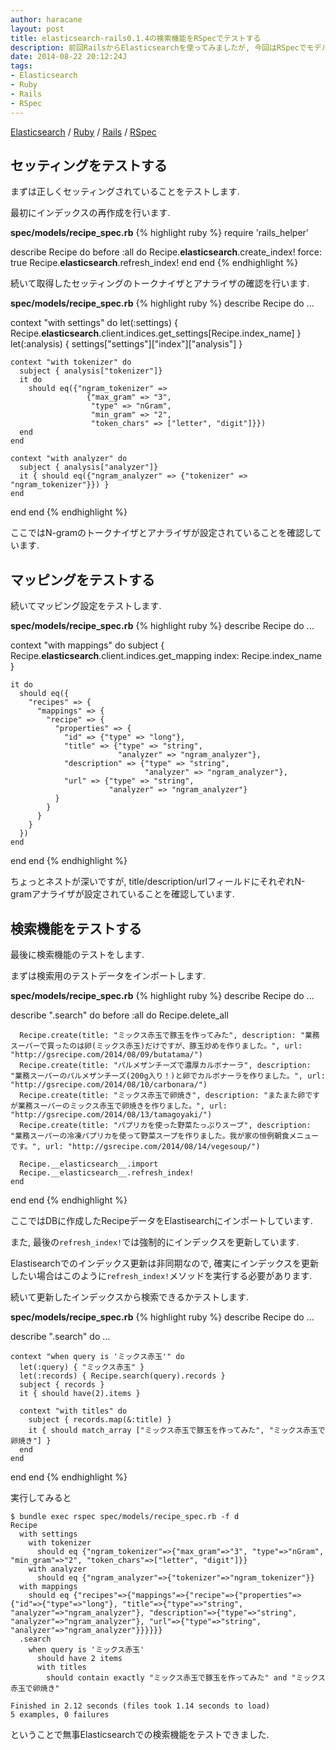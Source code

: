 ```yaml
---
author: haracane
layout: post
title: elasticsearch-rails0.1.4の検索機能をRSpecでテストする
description: 前回RailsからElasticsearchを使ってみましたが, 今回はRSpecでモデルのElasticsearch機能のテストを行います.
date: 2014-08-22 20:12:24J
tags:
- Elasticsearch
- Ruby
- Rails
- RSpec
---
```

[Elasticsearch](/tags/elasticsearch/) / [Ruby](/tags/ruby/) / [Rails](/tags/rails/) / [RSpec](/tags/rspec/)

## セッティングをテストする

まずは正しくセッティングされていることをテストします.

最初にインデックスの再作成を行います.

**spec/models/recipe_spec.rb**
{% highlight ruby %}
require 'rails_helper'

describe Recipe do
  before :all do
    Recipe.__elasticsearch__.create_index! force: true
    Recipe.__elasticsearch__.refresh_index!
  end
end
{% endhighlight %}

続いて取得したセッティングのトークナイザとアナライザの確認を行います.

**spec/models/recipe_spec.rb**
{% highlight ruby %}
describe Recipe do
  ...

  context "with settings" do
    let(:settings) { Recipe.__elasticsearch__.client.indices.get_settings[Recipe.index_name] }
    let(:analysis) { settings["settings"]["index"]["analysis"] }

    context "with tokenizer" do
      subject { analysis["tokenizer"]}
      it do
        should eq({"ngram_tokenizer" =>
                     {"max_gram" => "3",
                      "type" => "nGram",
                      "min_gram" => "2",
                      "token_chars" => ["letter", "digit"]}})
      end
    end

    context "with analyzer" do
      subject { analysis["analyzer"]}
      it { should eq({"ngram_analyzer" => {"tokenizer" => "ngram_tokenizer"}}) }
    end
  end
end
{% endhighlight %}

ここではN-gramのトークナイザとアナライザが設定されていることを確認しています.

## マッピングをテストする

続いてマッピング設定をテストします.

**spec/models/recipe_spec.rb**
{% highlight ruby %}
describe Recipe do
  ...

  context "with mappings" do
    subject { Recipe.__elasticsearch__.client.indices.get_mapping index: Recipe.index_name }

    it do
      should eq({
        "recipes" => {
          "mappings" => {
            "recipe" => {
              "properties" => {
                "id" => {"type" => "long"},
                "title" => {"type" => "string",
                            "analyzer" => "ngram_analyzer"},
                "description" => {"type" => "string",
                                  "analyzer" => "ngram_analyzer"},
                "url" => {"type" => "string",
                          "analyzer" => "ngram_analyzer"}
              }
            }
          }
        }
      })
    end
  end
end
{% endhighlight %}

ちょっとネストが深いですが, title/description/urlフィールドにそれぞれN-gramアナライザが設定されていることを確認しています.

## 検索機能をテストする

最後に検索機能のテストをします.

まずは検索用のテストデータをインポートします.

**spec/models/recipe_spec.rb**
{% highlight ruby %}
describe Recipe do
  ...

  describe ".search" do
    before :all do
      Recipe.delete_all

      Recipe.create(title: "ミックス赤玉で豚玉を作ってみた", description: "業務スーパーで買ったのは卵(ミックス赤玉)だけですが、豚玉炒めを作りました。", url: "http://gsrecipe.com/2014/08/09/butatama/")
      Recipe.create(title: "パルメザンチーズで濃厚カルボナーラ", description: "業務スーパーのパルメザンチーズ(200g入り！)と卵でカルボナーラを作りました。", url: "http://gsrecipe.com/2014/08/10/carbonara/")
      Recipe.create(title: "ミックス赤玉で卵焼き", description: "またまた卵ですが業務スーパーのミックス赤玉で卵焼きを作りました。", url: "http://gsrecipe.com/2014/08/13/tamagoyaki/")
      Recipe.create(title: "パプリカを使った野菜たっぷりスープ", description: "業務スーパーの冷凍パプリカを使って野菜スープを作りました。我が家の恒例朝食メニューです。", url: "http://gsrecipe.com/2014/08/14/vegesoup/")

      Recipe.__elasticsearch__.import
      Recipe.__elasticsearch__.refresh_index!
    end
  end
end
{% endhighlight %}

ここではDBに作成したRecipeデータをElastisearchにインポートしています.

また, 最後の```refresh_index!```では強制的にインデックスを更新しています.

Elastisearchでのインデックス更新は非同期なので, 確実にインデックスを更新したい場合はこのように```refresh_index!```メソッドを実行する必要があります.

続いて更新したインデックスから検索できるかテストします.

**spec/models/recipe_spec.rb**
{% highlight ruby %}
describe Recipe do
  ...

  describe ".search" do
    ...

    context "when query is 'ミックス赤玉'" do
      let(:query) { "ミックス赤玉" }
      let(:records) { Recipe.search(query).records }
      subject { records }
      it { should have(2).items }

      context "with titles" do
        subject { records.map(&:title) }
        it { should match_array ["ミックス赤玉で豚玉を作ってみた", "ミックス赤玉で卵焼き"] }
      end
    end
  end
end
{% endhighlight %}

実行してみると

    $ bundle exec rspec spec/models/recipe_spec.rb -f d
    Recipe
      with settings
        with tokenizer
          should eq {"ngram_tokenizer"=>{"max_gram"=>"3", "type"=>"nGram", "min_gram"=>"2", "token_chars"=>["letter", "digit"]}}
        with analyzer
          should eq {"ngram_analyzer"=>{"tokenizer"=>"ngram_tokenizer"}}
      with mappings
        should eq {"recipes"=>{"mappings"=>{"recipe"=>{"properties"=>{"id"=>{"type"=>"long"}, "title"=>{"type"=>"string", "analyzer"=>"ngram_analyzer"}, "description"=>{"type"=>"string", "analyzer"=>"ngram_analyzer"}, "url"=>{"type"=>"string", "analyzer"=>"ngram_analyzer"}}}}}}
      .search
        when query is 'ミックス赤玉'
          should have 2 items
          with titles
            should contain exactly "ミックス赤玉で豚玉を作ってみた" and "ミックス赤玉で卵焼き"

    Finished in 2.12 seconds (files took 1.14 seconds to load)
    5 examples, 0 failures

ということで無事Elasticsearchでの検索機能をテストできました.
